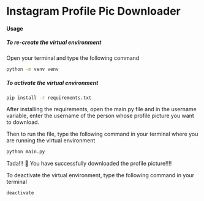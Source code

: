 # Instagram Profile Pic Downloader

#### Usage

##### To re-create the virtual environment 
Open your terminal and type the following command
```bash
python -m venv venv
```

##### To activate the virtual environment
```bash
pip install -r requirements.txt
```

After installing the requirements, open the main.py file and in the username variable, enter the username of the person whose profile picture you want to download.

Then to run the file, type the following command in your terminal where you are running the virtual environment
```bash
python main.py
```

Tada!!! 🤩 
You have successfully downloaded the profile picture!!!! 

To deactivate the virtual environment, type the following command in your terminal
```bash
deactivate
```


